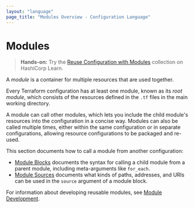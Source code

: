 ```yaml
---
layout: "language"
page_title: "Modules Overview - Configuration Language"
---
```


# Modules

> **Hands-on:** Try the [Reuse Configuration with Modules](https://learn.hashicorp.com/collections/terraform/modules?utm_source=WEBSITE&utm_medium=WEB_IO&utm_offer=ARTICLE_PAGE&utm_content=DOCS) collection on HashiCorp Learn.

A _module_ is a container for multiple resources that are used together.

Every Terraform configuration has at least one module, known as its
_root module_, which consists of the resources defined in the `.tf` files in
the main working directory.

A module can call other modules, which lets you include the child module's
resources into the configuration in a concise way. Modules
can also be called multiple times, either within the same configuration or
in separate configurations, allowing resource configurations to be packaged
and re-used.

This section documents how to call a module from another configuration:

- [Module Blocks](/docs/configuration/modules.html) documents the syntax for
  calling a child module from a parent module, including meta-arguments like
  `for_each`.
- [Module Sources](/docs/modules/sources.html) documents what kinds of paths,
  addresses, and URIs can be used in the `source` argument of a module block.

For information about developing reusable modules, see
[Module Development](/docs/modules/index.html).
